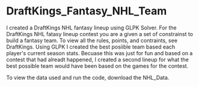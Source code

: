 # DraftKings_Fantasy_NHL_Team

I created a DraftKings NHL fantasy lineup using GLPK Solver. 
For the DraftKings NHL fatasy lineup contest you are a given a set of constrainst to build a fantasy team. 
To view all the rules, points, and contraints, see DraftKings. Using GLPK I created the best posiible team based each player's current season stats. 
Becuase this was just for fun and based on a contest that had alreadt happened, I created a second lineup for what the best possible team would have been based on the games for the contest. 

To view the data used and run the code, download the NHL_Data.
